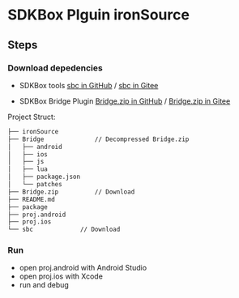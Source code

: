 # SDKBox Plguin ironSource

## Steps

### Download depedencies

* SDKBox tools [sbc in GitHub](https://raw.githubusercontent.com/sdkbox/storage/master/sbc/sbc) / [sbc in Gitee](https://gitee.com/SDKBox/storage/raw/master/sbc/sbc)

* SDKBox Bridge Plugin [Bridge.zip in GitHub](https://raw.githubusercontent.com/sdkbox/storage/master/plugins/Bridge.zip) / [Bridge.zip in Gitee](https://gitee.com/SDKBox/storage/raw/master/plugins/Bridge.zip)

Project Struct:

```bash
├── ironSource
├── Bridge              // Decompressed Bridge.zip
│   ├── android
│   ├── ios
│   ├── js
│   ├── lua
│   ├── package.json
│   └── patches
├── Bridge.zip          // Download
├── README.md
├── package
├── proj.android
├── proj.ios
└── sbc             // Download
```

### Run

* open proj.android with Android Studio
* open proj.ios with Xcode
* run and debug
